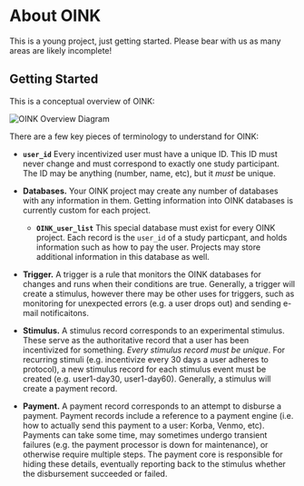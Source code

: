 # About OINK

This is a young project, just getting started. Please bear with us as
many areas are likely incomplete!

## Getting Started

This is a conceptual overview of OINK:

![OINK Overview Diagram](/img/overview.png)

There are a few key pieces of terminology to understand for OINK:

- **`user_id`** Every incentivized user must have a unique ID. This ID must
  never change and must correspond to exactly one study participant. The ID may
  be anything (number, name, etc), but it _must_ be unique.

- **Databases.** Your OINK project may create any number of databases with any
  information in them. Getting information into OINK databases is currently
  custom for each project.

   - **`OINK_user_list`** This special database must exist for every OINK
     project. Each record is the `user_id` of a study particpant, and holds
     information such as how to pay the user. Projects may store additional
     information in this database as well.

- **Trigger.** A trigger is a rule that monitors the OINK databases for changes
  and runs when their conditions are true. Generally, a trigger will create a
  stimulus, however there may be other uses for triggers, such as monitoring for
  unexpected errors (e.g. a user drops out) and sending e-mail notificaitons.

- **Stimulus.** A stimulus record corresponds to an experimental stimulus.
  These serve as the authoritative record that a user has been incentivized for
  something. _Every stimulus record must be unique_. For recurring stimuli
  (e.g. incentivize every 30 days a user adheres to protocol), a new stimulus
  record for each stimulus event must be created (e.g. user1-day30, user1-day60).
  Generally, a stimulus will create a payment record.

- **Payment.** A payment record corresponds to an attempt to disburse a payment.
  Payment records include a reference to a payment engine (i.e. how to actually
  send this payment to a user: Korba, Venmo, etc). Payments can take some time,
  may sometimes undergo transient failures (e.g. the payment processor is down
  for maintenance), or otherwise require multiple steps. The payment core is
  responsible for hiding these details, eventually reporting back to the
  stimulus whether the disbursement succeeded or failed.

